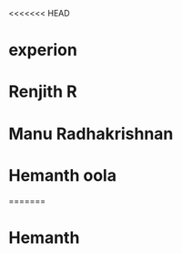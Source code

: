 <<<<<<< HEAD

# experion
Renjith R
=======
Manu Radhakrishnan
=======
# Hemanth oola
=======
# Hemanth 

